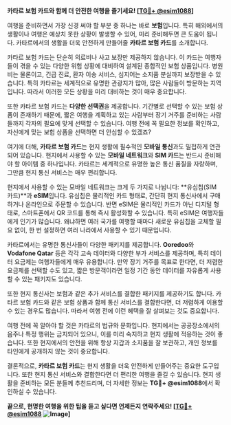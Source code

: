 **카타르 보험 카드와 함께 더 안전한 여행을 즐기세요! [[TG💪+ @esim1088](https://t.me/s/esim1088)]**

여행을 준비하면서 가장 신경 써야 할 부분 중 하나는 바로 **보험**입니다. 특히 해외에서의 생활이나 여행은 예상치 못한 상황이 발생할 수 있어, 미리 준비해두면 큰 도움이 됩니다. 카타르에서의 생활을 더욱 안전하게 만들어줄 **카타르 보험 카드**를 소개합니다.

카타르 보험 카드는 단순히 의료비나 사고 보장만 제공하지 않습니다. 이 카드는 여행자들이 겪을 수 있는 다양한 위험 상황에 대비하여 설계된 종합적인 보험 상품입니다. 병원비는 물론이고, 긴급 진료, 환자 이송 서비스, 심지어는 소지품 분실까지 보장받을 수 있습니다. 특히 카타르는 세계적으로 유명한 관광지가 많아, 많은 사람들이 방문하는 지역입니다. 따라서 이러한 모든 상황을 미리 대비하는 것이 매우 중요합니다.

또한 카타르 보험 카드는 **다양한 선택권**을 제공합니다. 기간별로 선택할 수 있는 보험 상품이 존재하기 때문에, 짧은 여행을 계획하고 있는 사람부터 장기 거주를 준비하는 사람들까지 각자의 필요에 맞게 선택할 수 있습니다. 여행 전에 꼭 필요한 정보를 확인하고, 자신에게 맞는 보험 상품을 선택하면 더 안심할 수 있겠죠?

여기에 더해, **카타르 보험 카드**는 현지 생활에 필수적인 **모바일 통신**과도 밀접하게 연관되어 있습니다. 현지에서 사용할 수 있는 **모바일 네트워크**와 **SIM 카드**는 반드시 준비해야 할 아이템 중 하나입니다. 카타르는 세계적으로 유명한 높은 통신 품질을 자랑하며, 그만큼 현지 통신 서비스는 매우 편리합니다.

현지에서 사용할 수 있는 모바일 네트워크는 크게 두 가지로 나뉩니다: **유심칩(SIM 카드)**과 **eSIM**입니다. 유심칩은 물리적인 카드 형태로, 간단히 현지 통신사에서 구매하거나 온라인으로 주문할 수 있습니다. 반면 eSIM은 물리적인 카드가 아닌 디지털 형태로, 스마트폰에서 QR 코드를 통해 즉시 활성화할 수 있습니다. 특히 eSIM은 여행자들에게 인기가 많습니다. 왜냐하면 여러 국가를 여행할 때마다 새로운 유심칩을 교체할 필요 없이, 한 번 설정하면 여러 나라에서 사용할 수 있기 때문입니다.

카타르에서는 유명한 통신사들이 다양한 패키지를 제공합니다. **Ooredoo**와 **Vodafone Qatar** 등은 각각 고속 데이터와 다양한 부가 서비스를 제공하며, 특히 데이터 요금제는 여행자들에게 매우 유용합니다. 만약 장기 거주를 목표로 한다면, 더 저렴한 요금제를 선택할 수도 있고, 짧은 방문객이라면 일정 기간 동안 데이터를 자유롭게 사용할 수 있는 패키지도 있습니다.

또한 현지 통신사는 보험과 같은 추가 서비스를 결합한 패키지를 제공하기도 합니다. 카타르 보험 카드와 같은 보험 상품과 함께 통신 서비스를 결합한다면, 더 저렴하게 이용할 수 있는 경우도 많습니다. 따라서 여행 전에 이런 혜택을 잘 살펴보는 것도 중요합니다.

여행 전에 꼭 알아야 할 것은 카타르의 법규와 문화입니다. 현지에서는 공공장소에서의 음주나 특정 행위는 금지되어 있으니, 이를 미리 숙지하고 현지 생활에 적응하는 것이 좋습니다. 또한 현지에서의 안전을 위해 항상 지갑과 소지품을 잘 보관하고, 개인 정보를 타인에게 공개하지 않는 것이 중요합니다.

결론적으로, **카타르 보험 카드**는 현지 생활을 더욱 안전하게 만들어주는 중요한 도구입니다. 또한 현지 통신 서비스와 결합한다면 더 편리한 여행을 즐길 수 있습니다. 현지 생활을 준비하는 모든 분들께 추천드리며, 더 자세한 정보는 **TG💪+ @esim1088**에서 확인하실 수 있습니다.

**끝으로, 현명한 여행을 위한 팁을 듣고 싶다면 언제든지 연락주세요! [[TG💪+ @esim1088](https://t.me/s/esim1088) ![Image](https://i.postimg.cc/Y0z9fWf4/image.png)]**